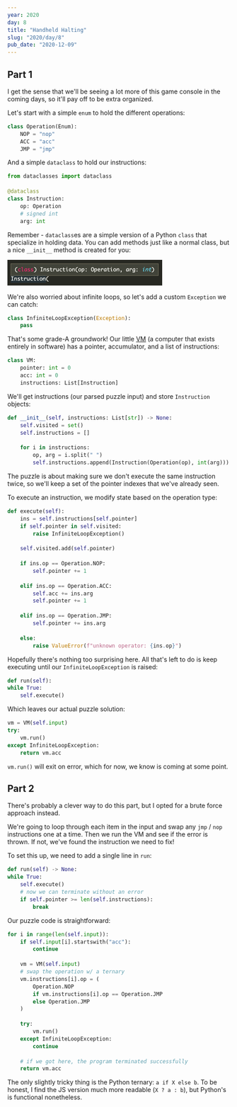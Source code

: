 ```yaml
---
year: 2020
day: 8
title: "Handheld Halting"
slug: "2020/day/8"
pub_date: "2020-12-09"
---
```


## Part 1

I get the sense that we'll be seeing a lot more of this game console in the coming days, so it'll pay off to be extra organized.

Let's start with a simple `enum` to hold the different operations:

```py
class Operation(Enum):
    NOP = "nop"
    ACC = "acc"
    JMP = "jmp"
```

And a simple `dataclass` to hold our instructions:

```py
from dataclasses import dataclass

@dataclass
class Instruction:
    op: Operation
    # signed int
    arg: int
```

Remember - `dataclass`es are a simple version of a Python `class` that specialize in holding data. You can add methods just like a normal class, but a nice `__init__` method is created for you:

![](./images/dataclass-init.png)

We're also worried about infinite loops, so let's add a custom `Exception` we can catch:

```py
class InfiniteLoopException(Exception):
    pass
```

That's some grade-A groundwork! Our little [VM](https://en.wikipedia.org/wiki/Virtual_machine) (a computer that exists entirely in software) has a pointer, accumulator, and a list of instructions:

```py
class VM:
    pointer: int = 0
    acc: int = 0
    instructions: List[Instruction]
```

We'll get instructions (our parsed puzzle input) and store `Instruction` objects:

```py
def __init__(self, instructions: List[str]) -> None:
    self.visited = set()
    self.instructions = []

    for i in instructions:
        op, arg = i.split(" ")
        self.instructions.append(Instruction(Operation(op), int(arg)))
```

The puzzle is about making sure we don't execute the same instruction twice, so we'll keep a set of the pointer indexes that we've already seen.

To execute an instruction, we modify state based on the operation type:

```py
def execute(self):
    ins = self.instructions[self.pointer]
    if self.pointer in self.visited:
        raise InfiniteLoopException()

    self.visited.add(self.pointer)

    if ins.op == Operation.NOP:
        self.pointer += 1

    elif ins.op == Operation.ACC:
        self.acc += ins.arg
        self.pointer += 1

    elif ins.op == Operation.JMP:
        self.pointer += ins.arg

    else:
        raise ValueError(f"unknown operator: {ins.op}")
```

Hopefully there's nothing too surprising here. All that's left to do is keep executing until our `InfiniteLoopException` is raised:

```py
def run(self):
while True:
    self.execute()
```

Which leaves our actual puzzle solution:

```py
vm = VM(self.input)
try:
    vm.run()
except InfiniteLoopException:
    return vm.acc
```

`vm.run()` will exit on error, which for now, we know is coming at some point.

## Part 2

There's probably a clever way to do this part, but I opted for a brute force approach instead.

We're going to loop through each item in the input and swap any `jmp` / `nop` instructions one at a time. Then we run the VM and see if the error is thrown. If not, we've found the instruction we need to fix!

To set this up, we need to add a single line in `run`:

```py
def run(self) -> None:
while True:
    self.execute()
    # now we can terminate without an error
    if self.pointer >= len(self.instructions):
        break
```

Our puzzle code is straightforward:

```py
for i in range(len(self.input)):
    if self.input[i].startswith("acc"):
        continue

    vm = VM(self.input)
    # swap the operation w/ a ternary
    vm.instructions[i].op = (
        Operation.NOP
        if vm.instructions[i].op == Operation.JMP
        else Operation.JMP
    )

    try:
        vm.run()
    except InfiniteLoopException:
        continue

    # if we got here, the program terminated successfully
    return vm.acc
```

The only slightly tricky thing is the Python ternary: `a if X else b`. To be honest, I find the JS version much more readable (`X ? a : b`), but Python's is functional nonetheless.
